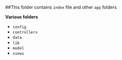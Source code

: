    ##This folder contains `index` file and other `app` folders

   **Various folders**
- `config`        
- `controllers`   
- `data`          
- `lib`           
- `model`         
- `views`       